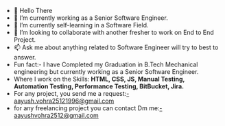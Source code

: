 - 👋 Hello There
- 👀 I’m currently working as a Senior Software Engineer.
- 🌱 I’m currently self-learning in a Software Field.
- 💞️ I’m looking to collaborate with another fresher to work on End to End Project.
- 📫 Ask me about anything related to Software Engineer will try to best to answer.
-  Fun fact:- I have Completed my Graduation in B.Tech Mechanical engineering but currently working as a Senior Software Engineer.
-  Where I work on the Skills: **HTML, CSS, JS, Manual Testing, Automation Testing, Performance Testing, BitBucket, Jira.**
-  For any project, you send me a request:-aayush.vohra25121996@gmail.com
-  for any freelancing project you can contact Dm me:-aayushvohra2512@gmail.com

<!---
aayushvohra/aayushvohra is a ✨ special ✨ repository because its `README.md` (this file) appears on your GitHub profile.
You can click the Preview link to take a look at your changes.
--->
